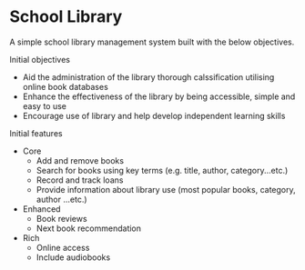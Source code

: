 # School Library

A simple school library management system built with the below objectives.

Initial objectives
- Aid the administration of the library thorough calssification utilising online book databases
- Enhance the effectiveness of the library by being accessible, simple and easy to use
- Encourage use of library and help develop independent learning skills

Initial features
- Core
    - Add and remove books
    - Search for books using key terms (e.g. title, author, category...etc.)
    - Record and track loans
    - Provide information about library use (most popular books, category, author ...etc.)
- Enhanced
    - Book reviews
    - Next book recommendation
- Rich
    - Online access
    - Include audiobooks
